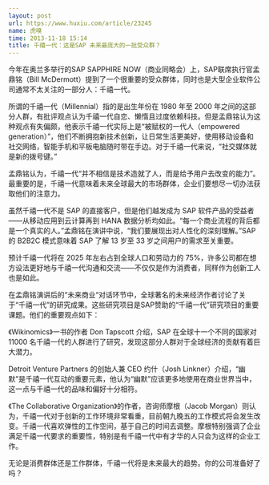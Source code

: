 ```yaml
---
layout: post
url: https://www.huxiu.com/article/23245
name: 虎嗅
time: 2013-11-18 15:14
title: 千禧一代：这是SAP 未来最庞大的一批受众群？
---
```

今年在奥兰多举行的SAP SAPPHIRE NOW（商业同略会）上，SAP联席执行官孟鼎铭（Bill McDermott）提到了一个很重要的受众群体，同时也是大型企业软件公司通常不太关注的一部分人：千禧一代。

所谓的千禧一代（Millennial）指的是出生年份在 1980 年至 2000 年之间的这部分人群，有批评观点认为千禧一代自恋、懒惰且过度依赖科技。但是孟鼎铭认为这种观点有失偏颇，他表示千禧一代实际上是“被赋权的一代人（empowered generation）”，他们不断拥抱新技术创新，让日常生活更美好，使用移动设备和社交网络，智能手机和平板电脑随时带在手边。对于千禧一代来说，“社交媒体就是新的拨号键。”

孟鼎铭认为，千禧一代“并不相信是技术造就了人，而是给予用户去改变的能力”。最重要的是，千禧一代意味着未来全球最大的市场群体，企业们要想尽一切办法获取他们的注意力。

虽然千禧一代不是 SAP 的直接客户，但是他们越发成为 SAP 软件产品的受益者——从移动应用到云计算再到 HANA 数据分析均如此。“每一个商业流程的背后都是一个真实的人。”孟鼎铭在演讲中说，“我们要展现出对人性化的深刻理解。”SAP 的 B2B2C 模式意味着 SAP 了解 13 岁至 33 岁之间用户的需求至关重要。

预计千禧一代将在 2025 年左右占到全球人口和劳动力的 75%，许多公司都在想方设法更好地与千禧一代沟通和交流——不仅仅是作为消费者，同样作为创新工人也是如此。

在孟鼎铭演讲后的“未来商业“对话环节中，全球著名的未来经济作者讨论了关于“千禧一代”的研究成果。这些研究项目是SAP赞助的“千禧一代”研究项目的重要课题。他们的重要观点如下：

《Wikinomics》一书的作者 Don Tapscott 介绍，SAP 在全球十一个不同的国家对 11000 名千禧一代的人群进行了研究，发现这部分人群对于全球经济的贡献有着巨大潜力。

Detroit Venture Partners 的创始人兼 CEO 约什（Josh Linkner）介绍，“幽默”是千禧一代互动的重要元素，他认为“幽默”应该更多地使用在商业世界当中，这一点与千禧一代的品味和偏好十分相符。

《The Collaborative Organization》的作者，咨询师摩根（Jacob Morgan）则认为，千禧一代对于创新的工作环境非常看重，目前朝九晚五的工作模式将会发生改变。千禧一代喜欢弹性的工作空间，基于自己的时间去调整。摩根特别强调了企业满足千禧一代要求的重要性，特别是有千禧一代中有才华的人只会为这样的企业工作。

无论是消费群体还是工作群体，千禧一代将是未来最大的趋势。你的公司准备好了吗？

